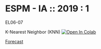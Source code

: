 # ESPM - IA :: 2019 : 1
EL06-07

K-Nearest Neighbor (KNN) [![Open In Colab](https://colab.research.google.com/assets/colab-badge.svg)](https://colab.research.google.com/github/hsandmann/espm.ml/blob/master/knn/knn.ipynb)


[]()
[Forecast]()
